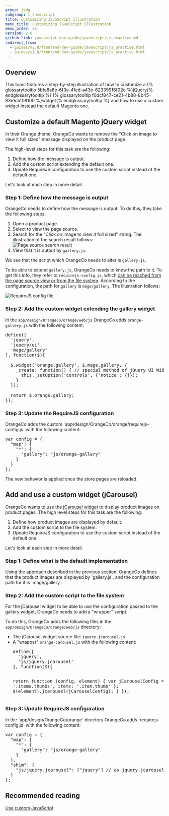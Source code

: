 ```yaml
---
group: jsdg
subgroup: 1_Javascript
title: Customizing JavaScript illustration
menu_title: Customizing JavaScript illustration
menu_order: 25
version: 2.0
github_link: javascript-dev-guide/javascript/js_practice.md
redirect_from:
  - guides/v2.0/frontend-dev-guide/javascript/js_practice.html
  - guides/v1.0/frontend-dev-guide/javascript/js_practice.html
---
```


<h2 id="practice_overview">Overview</h2>
This topic features a step-by-step illustration of how to customize a {% glossarytooltip 5bfa8a8e-6f3e-4fed-a43e-62339916f02e %}jQuery{% endglossarytooltip %} {% glossarytooltip f0dcf847-ce21-4b88-8b45-83e1cbf08100 %}widget{% endglossarytooltip %} and how to use a custom widget instead the default Magento one.

<h2>Customize a default Magento jQuery widget</h2>

In their Orange theme, OrangeCo wants to remove the "Click on image to view it full sized" message displayed on the product page.

The high-level steps for this task are the following:

1. Define how the message is output.
2. Add the custom script extending the default one.
3. Update RequireJS configuration to use the custom script instead of the default one.

Let's look at each step in more detail.

<h3 id="define_script1">Step 1: Define how the message is output</h3>

OrangeCo needs to define how the message is output. To do this, they take the following steps:

<ol>
<li>Open a product page.</li>
<li>Select to view the page source.</li>
<li>Search for the "Click on image to view it full sized" string. The illustration of the search result follows:
<br>
<img src="{{ site.baseurl }}/common/images/fdg_js_pr1.png" alt="Page source search result">
</li>
<li>View that it is output by <code>gallery.js</code>.

</li>
</ol>


We see that the script which OrangeCo needs to alter is `gallery.js`.

To be able to extend `gallery.js`, OrangeCo needs to know the path to it. To get this info, they refer to `requirejs-config.js`, which <a href="{{ page.baseurl }}/javascript-dev-guide/javascript/js_debug.html#locate_widget">can be reached from the page source view or from the file system</a>. According to the configuration, the path for `gallery` is `mage/gallery`. The illustration follows:

<img src="{{ site.baseurl }}/common/images/fdg_pr_2.png" alt="RequireJS config file">

<h3 id="add_code1">Step 2: Add the custom widget extending the gallery widget</h3>

In the `app/design/OrangeCo/orange/web/js` OrangeCo adds `orange-gallery.js` with the following content:
<pre>
define([
  'jquery',
  'jquery/ui',
  'mage/gallery'
], function($){

  $.widget('orange.gallery', $.mage.gallery, {
    _create: function() { // special method of jQuery UI Widgets
      this._setOption('controls', {'notice': {}});
    }
  });

  return $.orange.gallery;
});
</pre>

<h3 id="config1">Step 3: Update the RequireJS configuration</h3>
OrangeCo adds the custom `app/design/OrangeCo/orange/requirejs-config.js` with the following content:
<pre>
var config = {
  "map": {
    "*": {
      "gallery": "js/orange-gallery"
    }
  }
};
</pre>

The new behavior is applied once the store pages are reloaded.

<h2 id="use_custom_widget">Add and use a custom widget (jCarousel)</h2>
OrangeCo wants to use the <a href="http://sorgalla.com/jcarousel/" target="_blank">jCarousel widget</a> to display product images on product pages.
The high level steps for this task are the following:

1. Define how product images are displayed by default.
2. Add the custom script to the file system.
3. Update RequireJS configuration to use the custom script instead of the default one.

Let's look at each step in more detail.
<h3>Step 1: Define what is the default implementation</h3>
Using the approach described in the previous section, OrangeCo defines that the product images are displayed by `gallery.js`, and the configuration path for it is `mage/gallery`.

<h3>Step 2: Add the custom script to the file system</h3>

For the jCarousel widget to be able to use the configuration passed to the gallery widget,
OrangeCo needs to add a "wrapper" script.

To do this, OrangeCo adds the following files in the `app/design/OrangeCo/orange/web/js` directory:

<ul>
<li>The jCarousel widget source file: <code>jquery.jcarousel.js</code></li>
<li>A "wrapper" <code>orange-carousel.js</code> with the following content:
<pre>
define([
  'jquery',
  'js/jquery.jcarousel'
], function($){

  return function (config, element) {
   var jCarouselConfig = {
     list: '.items.thumbs',
     items: '.item.thumb'
   };
   $(element).jcarousel(jCarouselConfig);
  }
});
</pre>
</li>
</ul>

<h3>Step 3: Update RequireJS configuration</h3>
In the `app/design/OrangeCo/orange` directory OrangeCo adds `requirejs-config.js` with the following content:

<pre>
var config = {
  "map": {
    "*": {
      "gallery": "js/orange-gallery"
    }
  },
  "shim": {
    "js/jquery.jcarousel": ["jquery"] // as jquery.jcarousel isn't an AMD module
  }
};
</pre>

## Recommended reading ##
<a href="{{ page.baseurl }}/javascript-dev-guide/javascript/custom_js.html" target="_blank">Use custom JavaScript</a>
